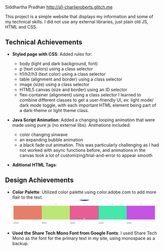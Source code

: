 Siddhartha Pradhan
http://a1-charlieroberts.glitch.me

This project is a simple website that displays my information and some of my technical skills. I did not use any external libraries, just plain old JS, HTML and CSS.

## Technical Achievements
- **Styled page with CSS**: Added rules for:
    - body (light and dark background, font)
    - p (text colors) using a class selector
    - h1/h2/h3 (text color) using a class selector
    - table (alignment and border) using a class selector
    - image (size) using a class selector
    - HTML5 canvas (size and border) using an ID selector
    - flex-container (alignment) using a class selector
I learned to combine different classes to get a user-friendly UI, ex: light mode/ dark mode toggle, with each important HTML element being part of a dark-theme or light theme class.

- **Java Script Animation**: Added a changing looping animation that were made using pure js (no external libs). Animations included:
    - color changing sinwave
    - an expanding bubble animation 
    - a black fade out animation. 
This was particularly challenging as I had not worked with async functions before, and animations in the canvas took a lot of customizing/trial-and-error to appear smooth
    

- **Aditional HTML Tags**:

## Design Achievements
- **Color Palette**: Utilized color palette using color.adobe.com to add more flair to the text.
![This is my color palette](colorWheel.png)

- **Used the Share Tech Mono Font from Google Fonts**: I used Share Tech Mono as the font for the primary text in my site, using monospace as a backup.
